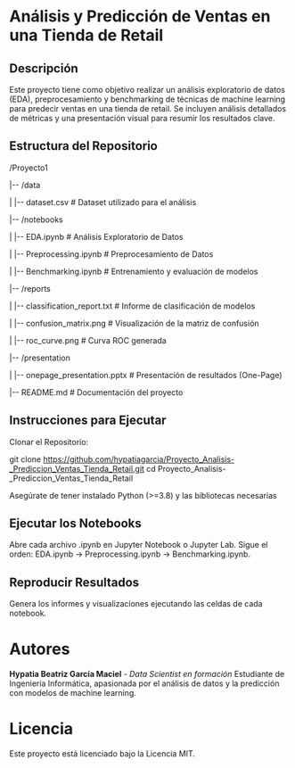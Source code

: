 # Análisis y Predicción de Ventas en una Tienda de Retail
## Descripción
Este proyecto tiene como objetivo realizar un análisis exploratorio de datos (EDA), preprocesamiento y benchmarking de técnicas de machine learning para predecir ventas en una tienda de retail. Se incluyen análisis detallados de métricas y una presentación visual para resumir los resultados clave.

## Estructura del Repositorio

/Proyecto1

|-- /data

|   |-- dataset.csv               # Dataset utilizado para el análisis

|-- /notebooks

|   |-- EDA.ipynb                 # Análisis Exploratorio de Datos

|   |-- Preprocessing.ipynb       # Preprocesamiento de Datos

|   |-- Benchmarking.ipynb        # Entrenamiento y evaluación de modelos

|-- /reports

|   |-- classification_report.txt # Informe de clasificación de modelos

|   |-- confusion_matrix.png      # Visualización de la matriz de confusión

|   |-- roc_curve.png             # Curva ROC generada

|-- /presentation

|   |-- onepage_presentation.pptx # Presentación de resultados (One-Page)

|-- README.md                     # Documentación del proyecto


## Instrucciones para Ejecutar
Clonar el Repositorio:

git clone https://github.com/hypatiagarcia/Proyecto_Analisis-_Prediccion_Ventas_Tienda_Retail.git
cd Proyecto_Analisis-_Prediccion_Ventas_Tienda_Retail

Asegúrate de tener instalado Python (>=3.8) y las bibliotecas necesarias

## Ejecutar los Notebooks
Abre cada archivo .ipynb en Jupyter Notebook o Jupyter Lab.
Sigue el orden: EDA.ipynb → Preprocessing.ipynb → Benchmarking.ipynb.

## Reproducir Resultados
Genera los informes y visualizaciones ejecutando las celdas de cada notebook.

# Autores
**Hypatia Beatriz García Maciel** - *Data Scientist en formación*
Estudiante de Ingeniería Informática, apasionada por el análisis de datos y la predicción con modelos de machine learning.

# Licencia
Este proyecto está licenciado bajo la Licencia MIT.
